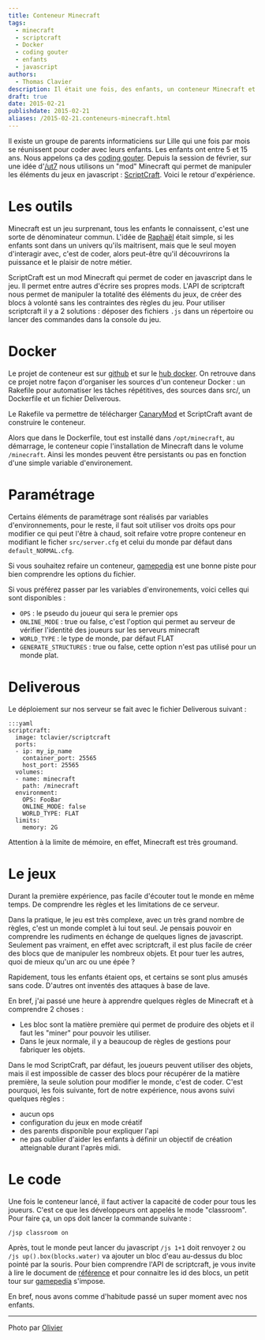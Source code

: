 ```yaml
---
title: Conteneur Minecraft
tags:
  - minecraft
  - scriptcraft
  - Docker
  - coding gouter
  - enfants
  - javascript
authors:
  - Thomas Clavier
description: Il était une fois, des enfants, un conteneur Minecraft et du javascript ...
draft: true
date: 2015-02-21
publishdate: 2015-02-21
aliases: /2015-02-21.conteneurs-minecraft.html
---
```


Il existe un groupe de parents informaticiens sur Lille qui une fois par mois se réunissent pour coder avec leurs enfants. Les enfants ont entre 5 et 15 ans. Nous appelons ça des [coding gouter](http://codinggouter.org/). Depuis la session de février, sur une idée d'[/ut7](http://gnanclub.ut7.fr/) nous utilisons un "mod" Minecraft qui permet de manipuler les éléments du jeux en javascript : [ScriptCraft](http://scriptcraftjs.org/). Voici le retour d'expérience.

# Les outils

Minecraft est un jeu surprenant, tous les enfants le connaissent, c'est une sorte de dénominateur commun. L'idée de [Raphaël](http://ut7.fr/equipe.html) était simple, si les enfants sont dans un univers qu'ils maitrisent, mais que le seul moyen d'interagir avec, c'est de coder, alors peut-être qu'il découvrirons la puissance et le plaisir de notre métier.

ScriptCraft est un mod Minecraft qui permet de coder en javascript dans le jeu. Il permet entre autres d'écrire ses propres mods. L'API de scriptcraft nous permet de manipuler la totalité des éléments du jeux, de créer des blocs à volonté sans les contraintes des règles du jeu.
Pour utiliser scriptcraft il y a 2 solutions : déposer des fichiers `.js` dans un répertoire ou lancer des commandes dans la console du jeu.

# Docker

Le projet de conteneur est sur [github](https://github.com/tclavier/docker-scriptcraft) et sur le [hub docker](https://registry.hub.docker.com/u/tclavier/scriptcraft/). On retrouve dans ce projet notre façon d'organiser les sources d'un conteneur Docker : un Rakefile pour automatiser les tâches répétitives, des sources dans src/, un Dockerfile et un fichier Deliverous.

Le Rakefile va permettre de télécharger [CanaryMod](http://canarymod.net/) et ScriptCraft avant de construire le conteneur.

Alors que dans le Dockerfile, tout est installé dans `/opt/minecraft`, au démarrage, le conteneur copie l'installation de Minecraft dans le volume `/minecraft`. Ainsi les mondes peuvent être persistants ou pas en fonction d'une simple variable d'environement.

# Paramétrage

Certains éléments de paramétrage sont réalisés par variables d'environnements, pour le reste, il faut soit utiliser vos droits ops pour modifier ce qui peut l'être à chaud, soit refaire votre propre conteneur en modifiant le ficher `src/server.cfg` et celui du monde par défaut dans `default_NORMAL.cfg`.

Si vous souhaitez refaire un conteneur, [gamepedia](http://minecraft-fr.gamepedia.com/Server.properties) est une bonne piste pour bien comprendre les options du fichier.

Si vous préférez passer par les variables d'environements, voici celles qui sont disponibles :

* `OPS` : le pseudo du joueur qui sera le premier ops
* `ONLINE_MODE` : true ou false, c'est l'option qui permet au serveur de vérifier l'identité des joueurs sur les serveurs minecraft
* `WORLD_TYPE` : le type de monde, par défaut FLAT
* `GENERATE_STRUCTURES` : true ou false, cette option n'est pas utilisé pour un monde plat.

# Deliverous

Le déploiement sur nos serveur se fait avec le fichier Deliverous suivant : 

    :::yaml
    scriptcraft:
      image: tclavier/scriptcraft
      ports:
      - ip: my_ip_name
        container_port: 25565
        host_port: 25565
      volumes:
      - name: minecraft
        path: /minecraft
      environment:
        OPS: FooBar
        ONLINE_MODE: false
        WORLD_TYPE: FLAT
      limits:
        memory: 2G

Attention à la limite de mémoire, en effet, Minecraft est très groumand.

# Le jeux

Durant la première expérience, pas facile d'écouter tout le monde en même temps. De comprendre les règles et les limitations de ce serveur.

Dans la pratique, le jeu est très complexe, avec un très grand nombre de règles, c'est un monde complet à lui tout seul. Je pensais pouvoir en comprendre les rudiments en échange de quelques lignes de javascript. Seulement pas vraiment, en effet avec scriptcraft, il est plus facile de créer des blocs que de manipuler les nombreux objets. Et pour tuer les autres, quoi de mieux qu'un arc ou une épée ?

Rapidement, tous les enfants étaient ops, et certains se sont plus amusés sans code. D'autres ont inventés des attaques à base de lave.

En bref, j'ai passé une heure à apprendre quelques règles de Minecraft et à comprendre 2 choses :

* Les bloc sont la matière première qui permet de produire des objets et il faut les "miner" pour pouvoir les utiliser.
* Dans le jeux normale, il y a beaucoup de règles de gestions pour fabriquer les objets.

Dans le mod ScriptCraft, par défaut, les joueurs peuvent utiliser des objets, mais il est impossible de casser des blocs pour récupérer de la matière première, la seule solution pour modifier le monde, c'est de coder. 
C'est pourquoi, les fois suivante, fort de notre expérience, nous avons suivi quelques règles :
* aucun ops
* configuration du jeux en mode créatif
* des parents disponible pour expliquer l'api
* ne pas oublier d'aider les enfants à définir un objectif de création atteignable durant l'après midi.

# Le code

Une fois le conteneur lancé, il faut activer la capacité de coder pour tous les joueurs. C'est ce que les développeurs ont appelés le mode "classroom". Pour faire ça, un ops doit lancer la commande suivante :

    /jsp classroom on

Après, tout le monde peut lancer du javascript `/js 1+1` doit renvoyer `2` ou `/js up().box(blocks.water)` va ajouter un bloc d'eau au-dessus du bloc pointé par la souris. Pour bien comprendre l'API de scriptcraft, je vous invite à lire le document de [référence](https://github.com/walterhiggins/ScriptCraft/blob/master/docs/API-Reference.md) et pour connaitre les id des blocs, un petit tour sur [gamepedia](http://minecraft-fr.gamepedia.com/Valeurs) s'impose.

En bref, nous avons comme d'habitude passé un super moment avec nos enfants.

---
Photo par [Olivier](https://plus.google.com/+OlivierVEREMME)
